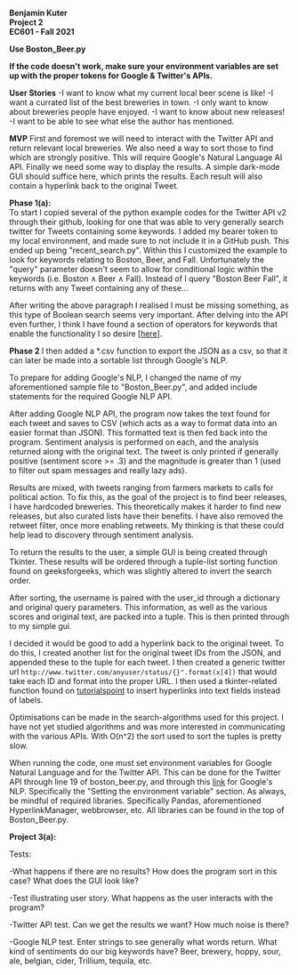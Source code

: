 **Benjamin Kuter**  
**Project 2**  
**EC601 - Fall 2021**  

**Use Boston_Beer.py**

**If the code doesn't work, make sure your environment variables are set up with the proper tokens for Google & Twitter's APIs.**

**User Stories**
-I want to know what my current local beer scene is like!
-I want a currated list of the best breweries in town.
-I only want to know about breweries people have enjoyed.
-I want to know about new releases! 
-I want to be able to see what else the author has mentioned. 

**MVP**
First and foremost we will need to interact with the Twitter API and return relevant local breweries. We also need a way to sort those to find which are strongly positive. This will require Google's Natural Language AI API. Finally we need some way to display the results. A simple dark-mode GUI should suffice here, which prints the results. Each result will also contain a hyperlink back to the original Tweet. 

**Phase 1(a):**  
To start I copied several of the python example codes for the Twitter API v2 through their github, looking for one that was able to very generally search twitter for Tweets containing some keywords. I added my bearer token to my local environment, and made sure to not include it in a GitHub push. This ended up being "recent_search.py". Within this I customized the example to look for keywords relating to Boston, Beer, and Fall. Unfortunately the "query" parameter doesn't seem to allow for conditional logic within the keywords (i.e. Boston ∧ Beer ∧ Fall). Instead of I query "Boston Beer Fall", it returns with any Tweet containing any of these...  

After writing the above paragraph I realised I must be missing something, as this type of Boolean search seems very important. After delving into the API even further, I think I have found a section of operators for keywords that enable the functionality I so desire [[here](https://developer.twitter.com/en/docs/twitter-api/tweets/search/integrate/build-a-query#list)].  

**Phase 2**
I then added a *.csv function to export the JSON as a csv, so that it can later be made into a sortable list through Google's NLP.  

To prepare for adding Google's NLP, I changed the name of my aforementioned sample file to "Boston_Beer.py", and added include statements for the required Google NLP API.

After adding Google NLP API, the program now takes the text found for each tweet and saves to CSV (which acts as a way to format data into an easier format than JSON). This formatted text is then fed back into the program. Sentiment analysis is performed on each, and the analysis returned along with the original text. The tweet is only printed if generally positive (sentiment score >= .3) and the magnitude is greater than 1 (used to filter out spam messages and really lazy ads).

Results are mixed, with tweets ranging from farmers markets to calls for political action. To fix this, as the goal of the project is to find beer releases, I have hardcoded breweries. This theoretically makes it harder to find new releases, but also curated lists have their benefits. I have also removed the retweet filter, once more enabling retweets. My thinking is that these could help lead to discovery through sentiment analysis.

To return the results to the user, a simple GUI is being created through Tkinter. These results will be ordered through a tuple-list sorting function found on geeksforgeeks, which was slightly altered to invert the search order.

After sorting, the username is paired with the user_id through a dictionary and original query parameters. This information, as well as the various scores and original text, are packed into a tuple. This is then printed through to my simple gui.

I decided it would be good to add a hyperlink back to the original tweet. To do this, I created another list for the original tweet IDs from the JSON, and appended these to the tuple for each tweet. I then created a generic twitter url ```http://www.twitter.com/anyuser/status/{}".format(x[4])``` that would take each ID and format into the proper URL. I then used a tkinter-related function found on [tutorialspoint](https://www.tutorialspoint.com/how-to-create-hyperlink-in-a-tkinter-text-widget) to insert hyperlinks into text fields instead of labels.

Optimisations can be made in the search-algorithms used for this project. I have not yet studied algorithms and was more interested in communicating with the various APIs. With O(n^2) the sort used to sort the tuples is pretty slow.

When running the code, one must set environment variables for Google Natural Language and for the Twitter API. This can be done for the Twitter API through line 19 of boston_beer.py, and through this [link](https://cloud.google.com/docs/authentication/getting-started) for Google's NLP. Specifically the "Setting the environment variable" section. As always, be mindful of required libraries. Specifically Pandas, aforementioned HyperlinkManager, webbrowser, etc. All libraries can be found in the top of Boston_Beer.py.  


**Project 3(a):**

Tests:

-What happens if there are no results? How does the program sort in this case? What does the GUI look like?

-Test illustrating user story. What happens as the user interacts with the program?

-Twitter API test. Can we get the results we want?  How much noise is there? 

-Google NLP test. Enter strings to see generally what words return. What kind of sentiments do our big keywords have? Beer, brewery, hoppy, sour, ale, belgian, cider, Trillium, tequila, etc. 
